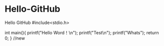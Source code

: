 # Hello-GitHub
Hello GitHub
#include<stdio.h>

int main(){
  printf("Hello Word！\n");
  printf("Test\n");
  printf("Whats");
  return 0;
}
//new
